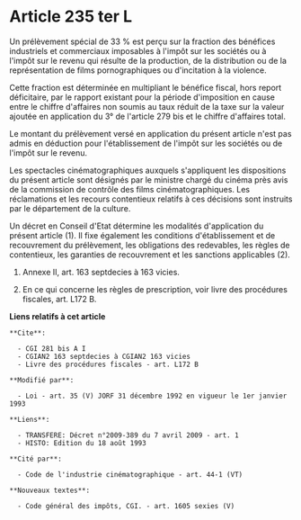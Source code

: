 # Article 235 ter L

Un prélèvement spécial de 33 % est perçu sur la fraction des bénéfices industriels et commerciaux imposables à l'impôt sur
les sociétés ou à l'impôt sur le revenu qui résulte de la production, de la distribution ou de la représentation de films
pornographiques ou d'incitation à la violence.

Cette fraction est déterminée en multipliant le bénéfice fiscal, hors report déficitaire, par le rapport existant pour la
période d'imposition en cause entre le chiffre d'affaires non soumis au taux réduit de la taxe sur la valeur ajoutée en
application du 3° de l'article 279 bis et le chiffre d'affaires total.

Le montant du prélèvement versé en application du présent article n'est pas admis en déduction pour l'établissement de
l'impôt sur les sociétés ou de l'impôt sur le revenu.

Les spectacles cinématographiques auxquels s'appliquent les dispositions du présent article sont désignés par le ministre
chargé du cinéma près avis de la commission de contrôle des films cinématographiques. Les réclamations et les recours
contentieux relatifs à ces décisions sont instruits par le département de la culture.

Un décret en Conseil d'Etat détermine les modalités d'application du présent article (1). Il fixe également les conditions
d'établissement et de recouvrement du prélèvement, les obligations des redevables, les règles de contentieux, les garanties
de recouvrement et les sanctions applicables (2).

1) Annexe II, art. 163 septdecies à 163 vicies.

2) En ce qui concerne les règles de prescription, voir livre des procédures fiscales, art. L172 B.

**Liens relatifs à cet article**

	**Cite**:

	  - CGI 281 bis A I
	  - CGIAN2 163 septdecies à CGIAN2 163 vicies
	  - Livre des procédures fiscales - art. L172 B

	**Modifié par**:

	  - Loi - art. 35 (V) JORF 31 décembre 1992 en vigueur le 1er janvier 1993

	**Liens**:

	  - TRANSFERE: Décret n°2009-389 du 7 avril 2009 - art. 1
	  - HISTO: Edition du 18 août 1993

	**Cité par**:

	  - Code de l'industrie cinématographique - art. 44-1 (VT)

	**Nouveaux textes**:

	  - Code général des impôts, CGI. - art. 1605 sexies (V)
